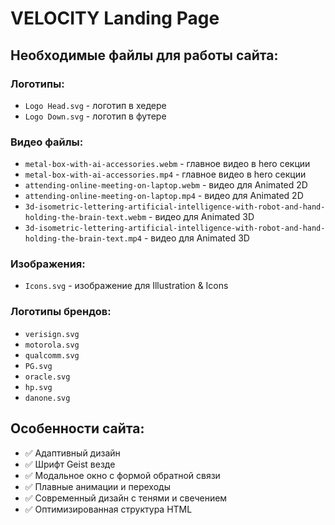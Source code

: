 # VELOCITY Landing Page

## Необходимые файлы для работы сайта:

### Логотипы:
- `Logo Head.svg` - логотип в хедере
- `Logo Down.svg` - логотип в футере

### Видео файлы:
- `metal-box-with-ai-accessories.webm` - главное видео в hero секции
- `metal-box-with-ai-accessories.mp4` - главное видео в hero секции
- `attending-online-meeting-on-laptop.webm` - видео для Animated 2D
- `attending-online-meeting-on-laptop.mp4` - видео для Animated 2D
- `3d-isometric-lettering-artificial-intelligence-with-robot-and-hand-holding-the-brain-text.webm` - видео для Animated 3D
- `3d-isometric-lettering-artificial-intelligence-with-robot-and-hand-holding-the-brain-text.mp4` - видео для Animated 3D

### Изображения:
- `Icons.svg` - изображение для Illustration & Icons

### Логотипы брендов:
- `verisign.svg`
- `motorola.svg`
- `qualcomm.svg`
- `PG.svg`
- `oracle.svg`
- `hp.svg`
- `danone.svg`

## Особенности сайта:
- ✅ Адаптивный дизайн
- ✅ Шрифт Geist везде
- ✅ Модальное окно с формой обратной связи
- ✅ Плавные анимации и переходы
- ✅ Современный дизайн с тенями и свечением
- ✅ Оптимизированная структура HTML

